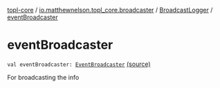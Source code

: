 [topl-core](../../index.md) / [io.matthewnelson.topl_core.broadcaster](../index.md) / [BroadcastLogger](index.md) / [eventBroadcaster](./event-broadcaster.md)

# eventBroadcaster

`val eventBroadcaster: `[`EventBroadcaster`](../../..//topl-core-base/io.matthewnelson.topl_core_base/-event-broadcaster/index.md) [(source)](https://github.com/05nelsonm/TorOnionProxyLibrary-Android/blob/master/topl-core/src/main/java/io/matthewnelson/topl_core/broadcaster/BroadcastLogger.kt#L100)

For broadcasting the info

